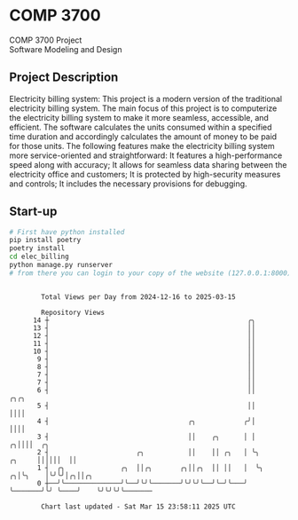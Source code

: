 # COMP 3700
COMP 3700 Project  
Software Modeling and Design
## Project Description
Electricity billing system: This project is a modern version of the traditional electricity billing system. The main focus of this project is to computerize the electricity billing system to make it more seamless, accessible, and efficient. The software calculates the units consumed within a specified time duration and accordingly calculates the amount of money to be paid for those units. The following features make the electricity billing system more service-oriented and straightforward: It features a high-performance speed along with accuracy; It allows for seamless data sharing between the electricity office and customers; It is protected by high-security measures and controls; It includes the necessary provisions for debugging.

## Start-up
```bash
# First have python installed
pip install poetry
poetry install
cd elec_billing
python manage.py runserver
# from there you can login to your copy of the website (127.0.0.1:8000), default creds are admin/admin
```

```

        Total Views per Day from 2024-12-16 to 2025-03-15

        Repository Views
      14 ┼                                                  ╭╮
      13 ┤                                                  ││
      12 ┤                                                  ││
      11 ┤                                                  ││
      10 ┤                                                  ││
       9 ┤                                                  ││
       8 ┤                                                  ││
       7 ┤                                                  ││
       7 ┤                                                  ││
       6 ┤                                                  ││                    ╭╮╭╮
       5 ┤                                                  ││                    ││││
       4 ┤                                   ╭╮            ╭╯│                    ││││
       3 ┤                                   ││    ╭╮      │ │                  ╭╮││││  ╭╮
       2 ┤                      ╭╮           ││    ││ ╭╮   │ ╰╮          ╭╮     ││││││  ││
       1 ┤  ╭╮              ╭╮  ││╭╮       ╭╮││╭╮  ││ ││   │  ╰╮       ╭╮│╰╮    │╰╯╰╯│╭╮││╭╮
       0 ┼──╯╰──────────────╯╰──╯╰╯╰───────╯╰╯╰╯╰──╯╰─╯╰───╯   ╰───────╯╰╯ ╰────╯    ╰╯╰╯╰╯╰───────

        Chart last updated - Sat Mar 15 23:58:11 2025 UTC
        
```
